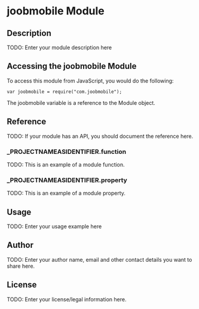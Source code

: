 # joobmobile Module

## Description

TODO: Enter your module description here

## Accessing the joobmobile Module

To access this module from JavaScript, you would do the following:

	var joobmobile = require("com.joobmobile");

The joobmobile variable is a reference to the Module object.	

## Reference

TODO: If your module has an API, you should document
the reference here.

### ___PROJECTNAMEASIDENTIFIER__.function

TODO: This is an example of a module function.

### ___PROJECTNAMEASIDENTIFIER__.property

TODO: This is an example of a module property.

## Usage

TODO: Enter your usage example here

## Author

TODO: Enter your author name, email and other contact
details you want to share here. 

## License

TODO: Enter your license/legal information here.
